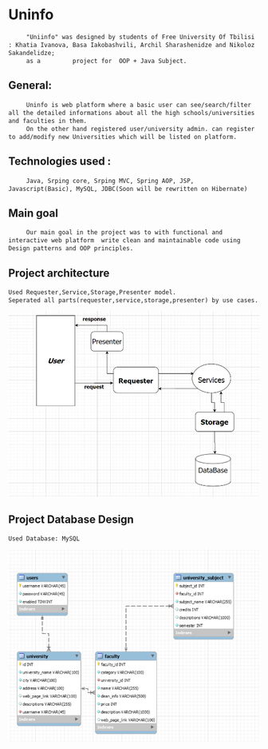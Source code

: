 # Uninfo
         "Uniinfo" was designed by students of Free University Of Tbilisi : Khatia Ivanova, Basa Iakobashvili, Archil Sharashenidze and Nikoloz Sakandelidze; 
         as a         project for  OOP + Java Subject. 

## General:
         Uninfo is web platform where a basic user can see/search/filter all the detailed informations about all the high schools/universities and faculties in them.
         On the other hand registered user/university admin. can register to add/modify new Universities which will be listed on platform. 
        
## Technologies used :
         Java, Srping core, Srping MVC, Spring AOP, JSP, Javascript(Basic), MySQL, JDBC(Soon will be rewritten on Hibernate)
         
## Main goal
         Our main goal in the project was to with functional and interactive web platform  write clean and maintainable code using Design patterns and OOP principles.

## Project architecture
    Used Requester,Service,Storage,Presenter model.
    Seperated all parts(requester,service,storage,presenter) by use cases.    
![project graph](graph.png)


## Project Database Design
    Used Database: MySQL
![project database](db.png)